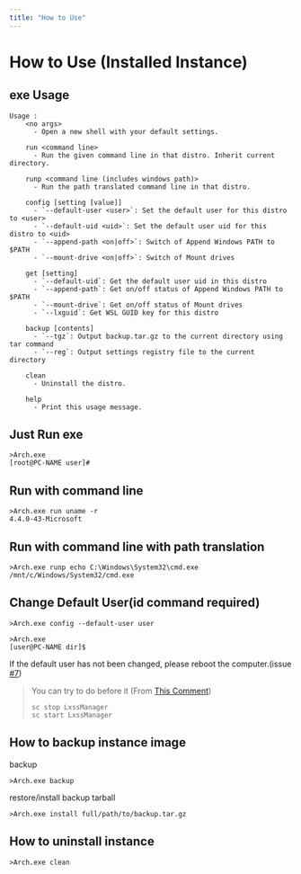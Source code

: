 ```yaml
---
title: "How to Use"
---
```

# How to Use (Installed Instance)
## exe Usage

```
Usage :
    <no args>
      - Open a new shell with your default settings.

    run <command line>
      - Run the given command line in that distro. Inherit current directory.

    runp <command line (includes windows path)>
      - Run the path translated command line in that distro.

    config [setting [value]]
      - `--default-user <user>`: Set the default user for this distro to <user>
      - `--default-uid <uid>`: Set the default user uid for this distro to <uid>
      - `--append-path <on|off>`: Switch of Append Windows PATH to $PATH
      - `--mount-drive <on|off>`: Switch of Mount drives

    get [setting]
      - `--default-uid`: Get the default user uid in this distro
      - `--append-path`: Get on/off status of Append Windows PATH to $PATH
      - `--mount-drive`: Get on/off status of Mount drives
      - `--lxguid`: Get WSL GUID key for this distro

    backup [contents]
      - `--tgz`: Output backup.tar.gz to the current directory using tar command
      - `--reg`: Output settings registry file to the current directory

    clean
      - Uninstall the distro.

    help
      - Print this usage message.
```


## Just Run exe
```
>Arch.exe
[root@PC-NAME user]#
```

## Run with command line
```
>Arch.exe run uname -r
4.4.0-43-Microsoft
```

## Run with command line with path translation
```
>Arch.exe runp echo C:\Windows\System32\cmd.exe
/mnt/c/Windows/System32/cmd.exe
```

## Change Default User(id command required)
```
>Arch.exe config --default-user user

>Arch.exe
[user@PC-NAME dir]$
```
If the default user has not been changed, please reboot the computer.(issue [#7](https://github.com/yuk7/ArchWSL/issues/7))
> You can try to do before it (From [This Comment](https://github.com/yuk7/ArchWSL/issues/7#issuecomment-397725710))
>```
>sc stop LxssManager
>sc start LxssManager
>```

## How to backup instance image
backup
```
>Arch.exe backup
```
restore/install backup tarball
```
>Arch.exe install full/path/to/backup.tar.gz
```


## How to uninstall instance

```
>Arch.exe clean

```

